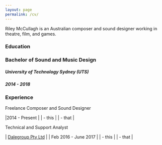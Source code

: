 ```yaml
---
layout: page
permalink: /cv/
---
```


Riley McCullagh is an Australian composer and sound designer working in theatre, film, and games.

### Education

<div class="greybox">

<h3>Bachelor of Sound and Music Design</h3>
<h5>University of Technology Sydney (UTS) </h5>
<h5>2014 - 2018</h5>                            

</div>

### Experience
<div class="greybox">
Freelance Composer and Sound Designer

|2014 - Present |
| - this |
| - that |

</div>

<div class="greybox">
Technical and Support Analyst

| [Dalegroup Pty Ltd](http://dalegroup.net/) |
| Feb 2016 - June 2017 |
| - this |
| - that |

</div>
